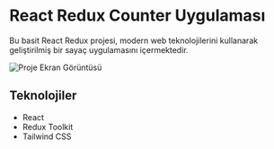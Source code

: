 # React Redux Counter Uygulaması

Bu basit React Redux projesi, modern web teknolojilerini kullanarak geliştirilmiş bir sayaç uygulamasını içermektedir.

![Proje Ekran Görüntüsü](önizlenim.png)


## Teknolojiler

- React
- Redux Toolkit
- Tailwind CSS
